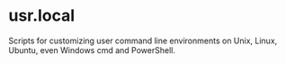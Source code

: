 # usr.local
Scripts for customizing user command line environments on Unix, Linux, Ubuntu, even Windows cmd and PowerShell.
